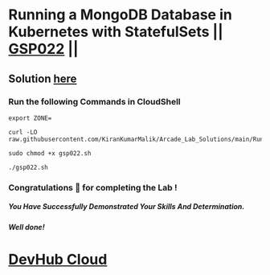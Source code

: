 # Running a MongoDB Database in Kubernetes with StatefulSets || [GSP022](https://www.cloudskillsboost.google/focuses/640?parent=catalog) ||

## Solution [here](https://youtu.be/BgDhGANEdp4)

### Run the following Commands in CloudShell

```
export ZONE=
```
```
curl -LO raw.githubusercontent.com/KiranKumarMalik/Arcade_Lab_Solutions/main/Running%20a%20MongoDB%20Database%20in%20Kubernetes%20with%20StatefulSets/gsp022.sh

sudo chmod +x gsp022.sh

./gsp022.sh
```

### Congratulations 🎉 for completing the Lab !

##### *You Have Successfully Demonstrated Your Skills And Determination.*

#### *Well done!*


# [DevHub Cloud](https://www.youtube.com/@DevHub_Cloud)
